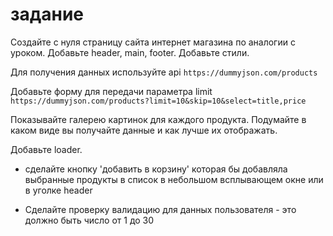 # задание

Создайте с нуля страницу сайта интернет магазина по аналогии с уроком. Добавьте header, main, footer. Добавьте стили.

Для получения данных используйте api `https://dummyjson.com/products`

Добавьте форму для передачи параметра limit `https://dummyjson.com/products?limit=10&skip=10&select=title,price`

Показывайте галерею картинок для каждого продукта. Подумайте в каком виде вы получайте данные и как лучше их отображать.

Добавьте loader.

- сделайте кнопку 'добавить в корзину' которая бы добавляла выбранные продукты в список в небольшом всплывающем окне или в уголке header

- Сделайте проверку валидацию для данных пользователя - это должно быть число от 1 до 30
